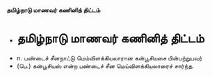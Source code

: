 **தமிழ்நாடு மாணவர் கணினித் திட்டம்**
- # தமிழ்நாடு மாணவர் கணினித் திட்டம்
- n. பண்டைச் சீனநாட்டு மெய்விளக்கியலாரான கன்பூசியசை பின்பற்றுபவர்
- (பெ.) கன்பூசியஸ் என்ற பண்டைச் சீன மெய்விளக்கியலாரைச் சார்ந்த.

